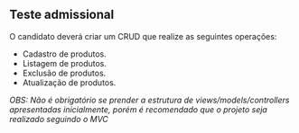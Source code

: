 ## Teste admissional

O candidato deverá criar um CRUD que realize as seguintes operações:
- Cadastro de produtos.
- Listagem de produtos.
- Exclusão de produtos.
- Atualização de produtos.

_OBS: Não é obrigatório se prender a estrutura de views/models/controllers apresentadas inicialmente, porém é recomendado que o projeto seja realizado seguindo o MVC_